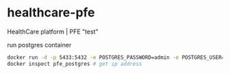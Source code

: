 # healthcare-pfe
HealthCare platform | PFE
"test" 

run postgres container
```bash
docker run -d -p 5433:5432 -e POSTGRES_PASSWORD=admin -e POSTGRES_USER=admin -e POSTGRES_DB=jwt_security -v "D:\STUDY\Genie Logiciel ISIMM\DevPFE\backend:/var/lib/postgresql/data" --name=pfe_postgres postgres
docker inspect pfe_postgres # get ip address
```